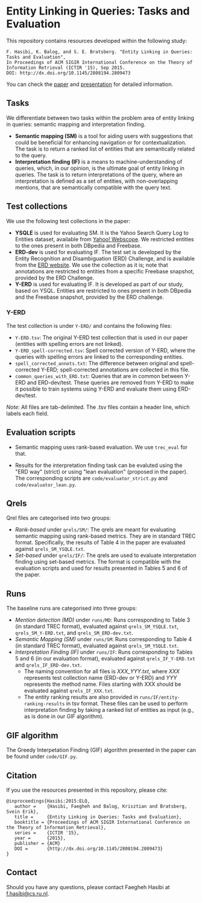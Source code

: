 # Entity Linking in Queries: Tasks and Evaluation

This repository contains resources developed within the following study:

    F. Hasibi, K. Balog, and S. E. Bratsberg. "Entity Linking in Queries: Tasks and Evaluation",
    In Proceedings of ACM SIGIR International Conference on the Theory of Information Retrieval (ICTIR '15), Sep 2015.
    DOI: http://dx.doi.org/10.1145/2808194.2809473

You can check the [paper](https://hasibi.com/files/ictir2015-elq-task.pdf) and [presentation](http://www.slideshare.net/FaeghehHasibi/icitir2015elq) for detailed information.	

## Tasks

We differentiate between two tasks within the problem area of entity linking in queries: semantic mapping and interpretation finding.

- **Semantic mapping (SM)** is a tool for aiding users with suggestions that could be beneficial for enhancing navigation or for contextualization. The task is to return a ranked list of entities that are semantically related to the query.
- **Interpretation finding (IF)** is a means to machine-understanding of queries, which, in our opinion, is the ultimate goal of entity linking in queries. The task is to return interpretations of the query, where an interpretation is defined as a set of entities, with non-overlapping mentions, that are semantically compatible with the query text.
  

## Test collections

We use the following test collections in the paper:

- **YSQLE** is used for evaluating SM. It is the Yahoo Search Query Log to Entities dataset, available from [Yahoo! Webscope](http://webscope.sandbox.yahoo.com/catalog.php?datatype=l). We restricted entities to the ones present in both DBpedia and Freebase.
- **ERD-dev** is used for evaluating IF. The test set is developed by the Entity Recognition and Disambiguation (ERD) Challenge, and is available from the [ERD website](http://web-ngram.research.microsoft.com/ERD2014).  We use the collection as it is; note that annotations are restricted to entities from a specific Freebase snapshot, provided by the ERD Challenge.
- **Y-ERD** is used for evaluating IF. It is developed as part of our study, based on YSQL. Entities are restricted to ones present in both DBpedia and the Freebase snapshot, provided by the ERD challenge.

### Y-ERD  

The test collection is under ``Y-ERD/`` and contains the following files:

- ``Y-ERD.tsv``: The original Y-ERD test collection that is used in our paper (entities with spelling errors are not linked).
- ``Y-ERD_spell-corrected.tsv``: Spell corrected version of Y-ERD, where the queries with spelling errors are linked to the corresponding entities.
- ``spell_corrected_annots.txt``: The difference between original and spell-corrected Y-ERD; spell-corrected annotations are collected in this file.
- ``common_queries_with_ERD.txt``: Queries that are in common between Y-ERD and ERD-dev/test. These queries are removed from Y-ERD to make it possible to train systems using Y-ERD and evaluate them using ERD-dev/test.


*Note:* All files are tab-delimited. The .tsv files contain a header line, which labels each field.


## Evaluation scripts

  - Semantic mapping uses rank-based evaluation. We use `trec_eval` for that.

  - Results for the interpretation finding task can be evaluted using the "ERD way" (strict) or using "lean evaluation" (proposed in the paper). The corresponding scripts are ``code/evaluator_strict.py`` and ``code/evaluator_lean.py``.


## Qrels

Qrel files are categorised into two groups:

- *Rank-based* under ``qrels/SM/``: The qrels are meant for evaluating semantic mapping using rank-based metrics. They are in standard TREC format. Specifically, the results of Table 4 in the paper are evaluated against ``qrels_SM_YSQLE.txt``.
- *Set-based* under ``qrels/IF/``: The qrels are used to evaluate interpretation finding using set-based metrics. The format is compatible with the evaluation scripts and used for results presented in Tables 5 and 6 of the paper.


## Runs

The baseline runs are categorised into three groups:

- *Mention detection (MD)* under ``runs/MD``: Runs corresponding to Table 3 (in standard TREC format),  evaluated against ``qrels_SM_YSQLE.txt``, ``qrels_SM_Y-ERD.txt``, and ``qrels_SM_ERD-dev.txt``.
- *Semantic Mapping (SM)* under ``runs/SM``: Runs corresponding to Table 4 (in standard TREC format), evaluated against ``qrels_SM_YSQLE.txt``.
- *Interpretation Finding (IF)* under ``runs/IF``: Runs corresponding to Tables 5 and 6 (in our evaluation format), evaluated against ``qrels_IF_Y-ERD.txt`` and ``qrels_IF_ERD-dev.txt``.
    - The naming convention for all files is *XXX_YYY.txt*, where *XXX* represents test collection name (ERD-dev or Y-ERD) and *YYY* represents the method name. Files starting with XXX should be evaluated against ``qrels_IF_XXX.txt``.
    - The entity ranking results are also provided in ``runs/IF/entity-ranking-results`` in tsv format. These files can be used to perform interpretation finding by taking a ranked list of entities as input (e.g., as is done in our GIF algorithm).


## GIF algorithm

The Greedy Interpetation Finding (GIF) algorithm presented in the paper can be found under ``code/GIF.py``.


## Citation

If you use the resources presented in this repository, please cite:

```
@inproceedings{Hasibi:2015:ELQ, 
   author =    {Hasibi, Faegheh and Balog, Krisztian and Bratsberg, Svein Erik},
   title =     {Entity Linking in Queries: Tasks and Evaluation},
   booktitle = {Proceedings of ACM SIGIR International Conference on the Theory of Information Retrieval},
   series =    {ICTIR '15},
   year =      {2015},
   publisher = {ACM}
   DOI =       {http://dx.doi.org/10.1145/2808194.2809473}
} 
```


## Contact

Should you have any questions, please contact Faegheh Hasibi at <f.hasibi@cs.ru.nl>.
